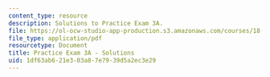 ```yaml
---
content_type: resource
description: Solutions to Practice Exam 3A.
file: https://ol-ocw-studio-app-production.s3.amazonaws.com/courses/18-02-multivariable-calculus-fall-2007/1df63ab621e303a87e7939d5a2ec3e29_prac3asol.pdf
file_type: application/pdf
resourcetype: Document
title: Practice Exam 3A - Solutions
uid: 1df63ab6-21e3-03a8-7e79-39d5a2ec3e29
---
```

